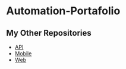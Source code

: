 # Automation-Portafolio

## My Other Repositories

- [API](https://github.com/Noerm177/AutomationAPI-Demo)
- [Mobile](https://github.com/Noerm177/MobileAutomation-Demo)
- [Web](https://github.com/Noerm177/WebAutomation-Demo)
